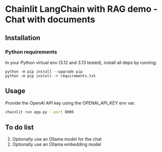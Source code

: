 # Chainlit LangChain with RAG demo - Chat with documents

## Installation

### Python requirements

In your Python virtual env (3.12 and 3.13 tested), install all deps by running:

```
python -m pip install --upgrade pip
python -m pip install -r requirements.txt
```

## Usage

Provide the OpenAI API key using the OPENAI_API_KEY env var.

```bash
chainlit run app.py --port 8000
```

## To do list

1. Optionally use an Ollama model for the chat
2. Optionally use an Ollama embedding model
